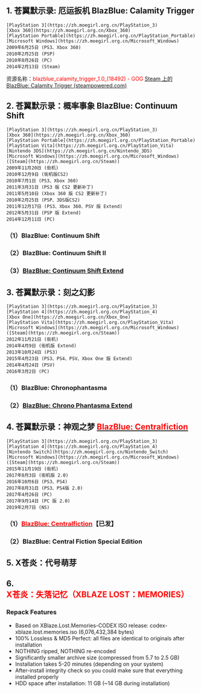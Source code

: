 

## 1. 苍翼默示录: 厄运扳机 BlazBlue: Calamity Trigger

```
[PlayStation 3](https://zh.moegirl.org.cn/PlayStation_3)
[Xbox 360](https://zh.moegirl.org.cn/Xbox_360)
[PlayStation Portable](https://zh.moegirl.org.cn/PlayStation_Portable)
[Microsoft Windows](https://zh.moegirl.org.cn/Microsoft_Windows)
2009年6月25日 (PS3、Xbox 360)
2010年2月25日 (PSP)
2010年8月26日 (PC)
2014年2月13日 (Steam)
```

资源名称：<font color= 'red'>blazblue_calamity_trigger_1.0_(18492) - GOG</font>
[Steam 上的 BlazBlue: Calamity Trigger (steampowered.com)](https://store.steampowered.com/app/263300/BlazBlue_Calamity_Trigger/)


## 2. 苍翼默示录：概率事象 BlazBlue: Continuum Shift

```
[PlayStation 3](https://zh.moegirl.org.cn/PlayStation_3)
[Xbox 360](https://zh.moegirl.org.cn/Xbox_360)
[PlayStation Portable](https://zh.moegirl.org.cn/PlayStation_Portable)
[PlayStation Vita](https://zh.moegirl.org.cn/PlayStation_Vita)
[Nintendo 3DS](https://zh.moegirl.org.cn/Nintendo_3DS)
[Microsoft Windows](https://zh.moegirl.org.cn/Microsoft_Windows) ([Steam](https://zh.moegirl.org.cn/Steam))
2009年11月20日 (街机)
2010年12月9日 (街机版CS2)
2010年7月1日 (PS3、Xbox 360)
2011年3月31日 (PS3 版 CS2 更新补丁)
2011年5月10日 (Xbox 360 版 CS2 更新补丁)
2010年2月25日 (PSP、3DS版CS2)
2011年12月17日 (PS3、Xbox 360、PSV 版 Extend)
2012年5月31日 (PSP 版 Extend)
2014年12月11日 (PC)
```

### （1）BlazBlue: Continuum Shift

### （2）BlazBlue: Continuum Shift II 

### （3）[BlazBlue: Continuum Shift Extend](https://store.steampowered.com/app/294810/BlazBlue_Continuum_Shift_Extend/)




## 3. 苍翼默示录：刻之幻影

```
[PlayStation 3](https://zh.moegirl.org.cn/PlayStation_3)
[PlayStation 4](https://zh.moegirl.org.cn/PlayStation_4)
[Xbox One](https://zh.moegirl.org.cn/Xbox_One)
[PlayStation Vita](https://zh.moegirl.org.cn/PlayStation_Vita)
[Microsoft Windows](https://zh.moegirl.org.cn/Microsoft_Windows) ([Steam](https://zh.moegirl.org.cn/Steam))
2012年11月21日 (街机)
2014年4月9日 (街机版 Extend)
2013年10月24日 (PS3)
2015年4月23日 (PS3、PS4、PSV、Xbox One 版 Extend)
2014年4月24日 (PSV)
2016年3月2日 (PC)
```

### （1）BlazBlue: Chronophantasma

### （2）[BlazBlue: Chrono Phantasma Extend](https://store.steampowered.com/app/388750/BlazBlue_Chronophantasma_Extend/)




## 4. 苍翼默示录：神观之梦 [<font color="red">BlazBlue: Centralfiction</font>](https://store.steampowered.com/app/586140/BlazBlue_Centralfiction/)

```
[PlayStation 3](https://zh.moegirl.org.cn/PlayStation_3)
[PlayStation 4](https://zh.moegirl.org.cn/PlayStation_4)
[Nintendo Switch](https://zh.moegirl.org.cn/Nintendo_Switch)
[Microsoft Windows](https://zh.moegirl.org.cn/Microsoft_Windows) ([Steam](https://zh.moegirl.org.cn/Steam))
2015年11月19日 (街机)
2017年8月3日 (街机版 2.0)
2016年10月6日 (PS3、PS4)
2017年8月31日 (PS3、PS4版 2.0)
2017年4月26日 (PC)
2017年9月14日 (PC 版 2.0)
2019年2月7日 (NS)
```

### （1）[<font color="red">BlazBlue: Centralfiction</font>](https://store.steampowered.com/app/586140/BlazBlue_Centralfiction/)【已发】

### （2）BlazBlue: Central Fiction Special Edition

## 5. X苍炎：代号萌芽





## 6. <font color="red">X苍炎：失落记忆（XBLAZE LOST：MEMORIES）</font>

### Repack Features

- Based on XBlaze.Lost.Memories-CODEX ISO release: codex-xblaze.lost.memories.iso (6,076,432,384 bytes)
- 100% Lossless & MD5 Perfect: all files are identical to originals after installation
- NOTHING ripped, NOTHING re-encoded
- Significantly smaller archive size (compressed from 5.7 to 2.5 GB)
- Installation takes 5-20 minutes (depending on your system)
- After-install integrity check so you could make sure that everything installed properly
- HDD space after installation: 11 GB (~14 GB during installation)


